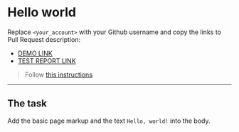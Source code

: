 # Hello world
Replace `<your_account>` with your Github username and copy the links to Pull Request description:
- [DEMO LINK](https://<oleksiipustovit>.github.io/layout_hello-world/)
- [TEST REPORT LINK](https://<OleksiiPustovit>.github.io/layout_hello-world/report/html_report/)

> Follow [this instructions](https://mate-academy.github.io/layout_task-guideline/#how-to-solve-the-layout-tasks-on-github)
___

## The task 
Add the basic page markup and the text `Hello, world!` into the body.
